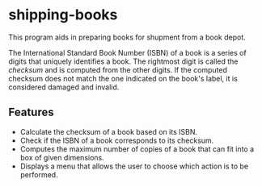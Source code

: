 # shipping-books
This program aids in preparing books for shupment from a book depot.

The International Standard Book Number (ISBN) of a book is a series of digits that uniquely identifies a book. The rightmost digit is called the *checksum* and is computed from the other digits. If the computed checksum does not match the one indicated on the book's label, it is considered damaged and invalid.

## Features
- Calculate the checksum of a book based on its ISBN.
- Check if the ISBN of a book corresponds to its checksum.
- Computes the maximum number of copies of a book that can fit into a box of given dimensions.
- Displays a menu that allows the user to choose which action is to be performed.
